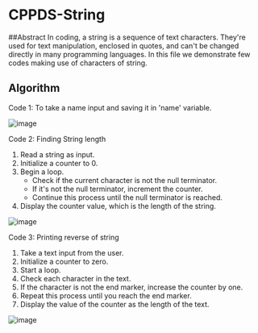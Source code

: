 # CPPDS-String
##Abstract
In coding, a string is a sequence of text characters. They're used for text manipulation, enclosed in quotes, and can't be changed directly in many programming languages.
In this file we demonstrate few codes making use of characters of string.

## Algorithm
Code 1: 
To take a name input and saving it in 'name' variable.

![image](https://github.com/Yaduraj01/CPPDS-String/assets/110488113/f7d914da-bbe1-4ecf-9364-0371dfaceff3)


Code 2:
Finding String length
1. Read a string as input.
2. Initialize a counter to 0.
3. Begin a loop.
   - Check if the current character is not the null terminator.
   - If it's not the null terminator, increment the counter.
   - Continue this process until the null terminator is reached.
4. Display the counter value, which is the length of the string.

![image](https://github.com/Yaduraj01/CPPDS-String/assets/110488113/6188d7af-938c-4ed8-a836-c60fffa71313)


Code 3:
Printing reverse of string
1. Take a text input from the user.
2. Initialize a counter to zero.
3. Start a loop.
4. Check each character in the text.
5. If the character is not the end marker, increase the counter by one.
6. Repeat this process until you reach the end marker.
7. Display the value of the counter as the length of the text.

![image](https://github.com/Yaduraj01/CPPDS-String/assets/110488113/286a74d6-6e18-4d31-b2e5-bba9e2160129)

